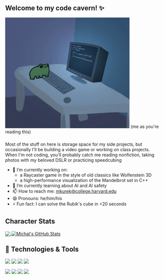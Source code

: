 ## Welcome to my code cavern! ✨
<img src="https://github.com/MKJM2/MKJM2/blob/main/assets/programming-computer-frog.gif" width="400px">
(me as you're reading this)

###

Most of the stuff on here is storage space for my side projects, but occasionally I'll be building a video game or working on class projects.
When I'm not coding, you'll probably catch me reading nonfiction, taking photos with my beloved DSLR or practicing speedcubing

- 🔭 I’m currently working on:
  - a Raycaster game in the style of old classics like Wolfenstein 3D
  - a high-performance visualization of the Mandelbrot set in C++
- 🌱 I’m currently learning about AI and AI safety
- 📫 How to reach me: [mkurek@college.harvard.edu](mailto:mkurek@college.harvard.edu)
- 😄 Pronouns: he/him/his
- ⚡ Fun fact: I can solve the Rubik's cube in <20 seconds


## Character Stats

<a href="https://github.com/MKJM2/MKJM2">
  <img align="center" src="https://github-readme-stats.vercel.app/api/top-langs/?username=MKJM2&title_color=ffffff&text_color=c9cacc&icon_color=ebc6b9&bg_color=1d1f21" />
</a>
<a href="https://github.com/MKJM2/MKJM2">
  <img align="center" src="https://github-readme-stats.vercel.app/api?username=MKJM2&show_icons=true&line_height=27&count_private=true&title_color=ffffff&text_color=c9cacc&icon_color=10d6ec&bg_color=1d1f21" alt="Michal's GitHub Stats" />
</a>

## 🔧 Technologies & Tools

![](https://img.shields.io/badge/Code-C++-informational?style=flat&logo=C&logoColor=white&color=f7a3ed)
![](https://img.shields.io/badge/Code-Python-informational?style=flat&logo=python&logoColor=white&color=f7a3ed)
![](https://img.shields.io/badge/Shell-Bash-informational?style=flat&logo=gnu-bash&logoColor=white&color=f7a3ed)
![](https://img.shields.io/badge/OS-Linux-informational?style=flat&logo=linux&logoColor=white&color=f7a3ed)

![](https://img.shields.io/badge/Tools-Git-informational?style=flat&logo=git&logoColor=white&color=5647ff)
![](https://img.shields.io/badge/Tools-SQL-informational?style=flat&logo=mysql&logoColor=white&color=5647ff)
![](https://img.shields.io/badge/Tools-Jira-informational?style=flat&logo=jira&logoColor=white&color=5647ff)
![](https://img.shields.io/badge/Tools-Figma-informational?style=flat&logo=figma&logoColor=white&color=5647ff)
